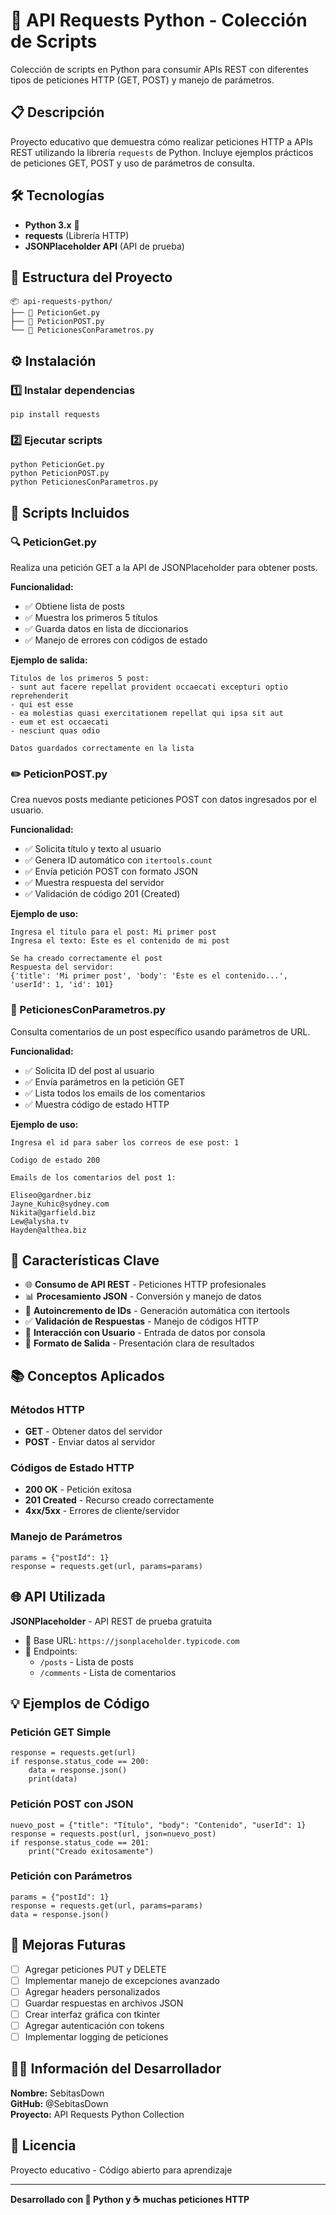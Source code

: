 # 🚀 API Requests Python - Colección de Scripts

Colección de scripts en Python para consumir APIs REST con diferentes tipos de peticiones HTTP (GET, POST) y manejo de parámetros.

## 📋 Descripción

Proyecto educativo que demuestra cómo realizar peticiones HTTP a APIs REST utilizando la librería `requests` de Python. Incluye ejemplos prácticos de peticiones GET, POST y uso de parámetros de consulta.

## 🛠️ Tecnologías

- **Python 3.x** 🐍
- **requests** (Librería HTTP)
- **JSONPlaceholder API** (API de prueba)

## 📂 Estructura del Proyecto

    📦 api-requests-python/
    ├── 📄 PeticionGet.py
    ├── 📄 PeticionPOST.py
    └── 📄 PeticionesConParametros.py

## ⚙️ Instalación

### 1️⃣ Instalar dependencias

    pip install requests

### 2️⃣ Ejecutar scripts

    python PeticionGet.py
    python PeticionPOST.py
    python PeticionesConParametros.py

## 📝 Scripts Incluidos

### 🔍 PeticionGet.py

Realiza una petición GET a la API de JSONPlaceholder para obtener posts.

**Funcionalidad:**
- ✅ Obtiene lista de posts
- ✅ Muestra los primeros 5 títulos
- ✅ Guarda datos en lista de diccionarios
- ✅ Manejo de errores con códigos de estado

**Ejemplo de salida:**

    Titulos de los primeros 5 post:
    - sunt aut facere repellat provident occaecati excepturi optio reprehenderit
    - qui est esse
    - ea molestias quasi exercitationem repellat qui ipsa sit aut
    - eum et est occaecati
    - nesciunt quas odio
    
    Datos guardados correctamente en la lista

### ✏️ PeticionPOST.py

Crea nuevos posts mediante peticiones POST con datos ingresados por el usuario.

**Funcionalidad:**
- ✅ Solicita título y texto al usuario
- ✅ Genera ID automático con `itertools.count`
- ✅ Envía petición POST con formato JSON
- ✅ Muestra respuesta del servidor
- ✅ Validación de código 201 (Created)

**Ejemplo de uso:**

    Ingresa el titulo para el post: Mi primer post
    Ingresa el texto: Este es el contenido de mi post
    
    Se ha creado correctamente el post
    Respuesta del servidor:
    {'title': 'Mi primer post', 'body': 'Este es el contenido...', 'userId': 1, 'id': 101}

### 🔎 PeticionesConParametros.py

Consulta comentarios de un post específico usando parámetros de URL.

**Funcionalidad:**
- ✅ Solicita ID del post al usuario
- ✅ Envía parámetros en la petición GET
- ✅ Lista todos los emails de los comentarios
- ✅ Muestra código de estado HTTP

**Ejemplo de uso:**

    Ingresa el id para saber los correos de ese post: 1
    
    Codigo de estado 200
    
    Emails de los comentarios del post 1:
    
    Eliseo@gardner.biz
    Jayne_Kuhic@sydney.com
    Nikita@garfield.biz
    Lew@alysha.tv
    Hayden@althea.biz

## 🎯 Características Clave

- 🌐 **Consumo de API REST** - Peticiones HTTP profesionales
- 📊 **Procesamiento JSON** - Conversión y manejo de datos
- 🔄 **Autoincremento de IDs** - Generación automática con itertools
- ✅ **Validación de Respuestas** - Manejo de códigos HTTP
- 📝 **Interacción con Usuario** - Entrada de datos por consola
- 🎨 **Formato de Salida** - Presentación clara de resultados

## 📚 Conceptos Aplicados

### Métodos HTTP

- **GET** - Obtener datos del servidor
- **POST** - Enviar datos al servidor

### Códigos de Estado HTTP

- **200 OK** - Petición exitosa
- **201 Created** - Recurso creado correctamente
- **4xx/5xx** - Errores de cliente/servidor

### Manejo de Parámetros

    params = {"postId": 1}
    response = requests.get(url, params=params)

## 🌐 API Utilizada

**JSONPlaceholder** - API REST de prueba gratuita

- 📍 Base URL: `https://jsonplaceholder.typicode.com`
- 📝 Endpoints:
  - `/posts` - Lista de posts
  - `/comments` - Lista de comentarios

## 💡 Ejemplos de Código

### Petición GET Simple

    response = requests.get(url)
    if response.status_code == 200:
        data = response.json()
        print(data)

### Petición POST con JSON

    nuevo_post = {"title": "Título", "body": "Contenido", "userId": 1}
    response = requests.post(url, json=nuevo_post)
    if response.status_code == 201:
        print("Creado exitosamente")

### Petición con Parámetros

    params = {"postId": 1}
    response = requests.get(url, params=params)
    data = response.json()

## 🚀 Mejoras Futuras

- [ ] Agregar peticiones PUT y DELETE
- [ ] Implementar manejo de excepciones avanzado
- [ ] Agregar headers personalizados
- [ ] Guardar respuestas en archivos JSON
- [ ] Crear interfaz gráfica con tkinter
- [ ] Agregar autenticación con tokens
- [ ] Implementar logging de peticiones

## 👨‍💻 Información del Desarrollador

**Nombre:** SebitasDown  
**GitHub:** @SebitasDown  
**Proyecto:** API Requests Python Collection

## 📄 Licencia

Proyecto educativo - Código abierto para aprendizaje

---

**Desarrollado con 💙 Python y ☕ muchas peticiones HTTP**
